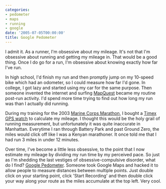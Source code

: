```yaml
---
categories:
- pedometer
- maps
- running
- google
date: '2005-07-05T00:00:00'
title: Google Pedometer
---
```



I admit it. As a runner, I'm obsessive about my mileage. It's not that I'm obsessive about running and getting my mileage in. That would be a good thing. Once I do go for a run, I'm obsessive about knowing exactly how far I've run.

In high school, I'd finish my run and then promptly jump on my 10-speed bike which had an odometer, so I could measure how far I'd gone. In college, I got lazy and started using my car for the same purpose. Then someone invented the internet and surfing [MapQuest](http://www.mapquest.com) became my routine post-run activity. I'd spend more time trying to find out how long my run was than I actually did running.

During my training for the 2003 [Marine Corps Marathon](http://www.marinemarathon.com), I bought a [Timex GPS watch](http://www.timex.com/spd/products.html) to calculate my mileage. I thought this would be the holy grail of running measurement, but unfortunately it was quite inaccurate in Manhattan. Everytime I ran through Battery Park and past Ground Zero, the miles would click off like I was a Kenyan marathoner. It once told me that I had run 3 miles in under 12 minutes.

Over time, I've become a little less obsessive, to the point that I now estimate my mileage by dividing my run time by my perceived pace. So just as I'm shedding the last vestiges of obsessive-compulsive disorder, what do I find? [Google Pedometer](http://www.gmap-pedometer.com/). Someone took Google Maps and hacked it to allow people to measure distances between multiple points. Just double click on your starting point, click 'Start Recording' and then double click your way along your route as the miles accumulate at the top left. Very cool.
